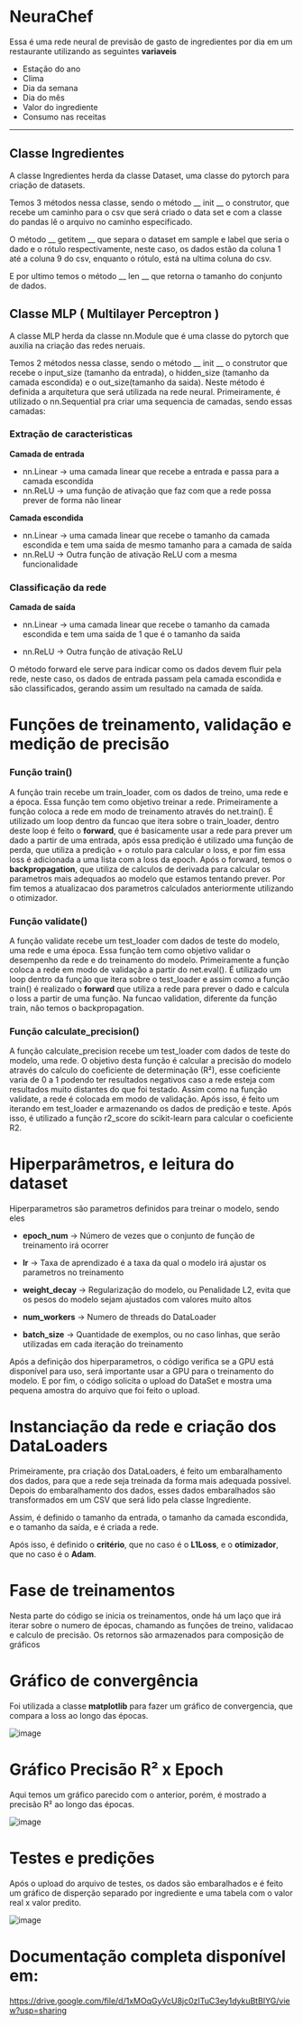 # **NeuraChef**

Essa é uma rede neural de previsão de gasto de ingredientes por dia em um restaurante utilizando as seguintes **variaveis**
* Estação do ano
* Clima
* Dia da semana
* Dia do mês
* Valor do ingrediente
* Consumo nas receitas

---

## **Classe Ingredientes**

A classe Ingredientes herda da classe Dataset, uma classe do pytorch para criação de datasets.

Temos 3 métodos nessa classe, sendo o método __ init __ o construtor, que recebe um caminho para o csv que será criado o data set e com a classe do pandas lê o arquivo no caminho especificado.

O método __ getitem __ que separa o dataset em sample e label que seria o dado e o rótulo respectivamente, neste caso, os dados estão da coluna 1 até a coluna 9 do csv, enquanto o rótulo, está na ultima coluna do csv.

E por ultimo temos o método __ len __ que retorna o tamanho do conjunto de dados.

## **Classe MLP ( Multilayer Perceptron )**

A classe MLP herda da classe nn.Module que é uma classe do pytorch que auxilia na criação das redes neruais.

Temos 2 métodos nessa classe, sendo o método __ init __ o construtor que recebe o input_size (tamanho da entrada), o hidden_size (tamanho da camada escondida) e o out_size(tamanho da saida). Neste método é definida a arquitetura que será utilizada na rede neural. Primeiramente, é utilizado o nn.Sequential pra criar uma sequencia de camadas, sendo essas camadas:

### **Extração de caracteristicas**

**Camada de entrada**

*   nn.Linear -> uma camada linear que recebe a entrada e passa para a camada escondida
*   nn.ReLU -> uma função de ativação que faz com que a rede possa prever de forma não linear

**Camada escondida**

*   nn.Linear -> uma camada linear que recebe o tamanho da camada escondida e tem uma saida de mesmo tamanho para a camada de saída
*   nn.ReLU -> Outra função de ativação ReLU com a mesma funcionalidade

### **Classificação da rede**

**Camada de saída**

*   nn.Linear -> uma camada linear que recebe o tamanho da camada escondida e tem uma saida de 1 que é o tamanho da saida

*  nn.ReLU -> Outra função de ativação ReLU

O método forward ele serve para indicar como os dados devem fluir pela rede, neste caso, os dados de entrada passam pela camada escondida e são classificados, gerando assim um resultado na camada de saída.

# **Funções de treinamento, validação e medição de precisão**


### Função train()

A função train recebe um train_loader, com os dados de treino, uma rede e a época.
Essa função tem como objetivo treinar a rede.
Primeiramente a função coloca a rede em modo de treinamento através do net.train().
É utilizado um loop dentro da funcao que itera sobre o train_loader, dentro deste loop é feito o **forward**, que é basicamente usar a rede para prever um dado a partir de uma entrada, após essa predição é utilizado uma função de perda, que utiliza a predição + o rotulo para calcular o loss, e por fim essa loss é adicionada a uma lista com a loss da epoch.
Após o forward, temos o **backpropagation**, que utiliza de calculos de derivada para calcular os parametros mais adequados ao modelo que estamos tentando prever.
Por fim temos a atualizacao dos parametros calculados anteriormente utilizando o otimizador.


### Função validate()

A função validate recebe um test_loader com dados de teste do modelo, uma rede e uma época.
Essa função tem como objetivo validar o desempenho da rede e do treinamento do modelo.
Primeiramente a função coloca a rede em modo de validação a partir do net.eval().
É utilizado um loop dentro da função que itera sobre o test_loader e assim como a função train() é realizado o **forward** que utiliza a rede para prever o dado e calcula o loss a partir de uma função. Na funcao validation, diferente da função train, não temos o backpropagation.


### Função calculate_precision()

A função calculate_precision recebe um test_loader com dados de teste do modelo, uma rede.
O objetivo desta função é calcular a precisão do modelo através do calculo do coeficiente de determinação (R²), esse coeficiente varia de 0 a 1 podendo ter resultados negativos caso a rede esteja com resultados muito distantes do que foi testado.
Assim como na função validate, a rede é colocada em modo de validação. Após isso, é feito um iterando em test_loader e armazenando os dados de predição e teste.
Após isso, é utilizado a função r2_score do scikit-learn para calcular o coeficiente R2.


# **Hiperparâmetros, e leitura do dataset**

Hiperparametros são parametros definidos para treinar o modelo, sendo eles


*   **epoch_num** -> Número de vezes que o conjunto de função de treinamento irá ocorrer
*   **lr** -> Taxa de aprendizado é a taxa da qual o modelo irá ajustar os parametros no treinamento

*   **weight_decay** -> Regularização do modelo, ou Penalidade L2, evita que os pesos do modelo sejam ajustados com valores muito altos

*   **num_workers** -> Numero de threads do DataLoader

*   **batch_size** -> Quantidade de exemplos, ou no caso linhas, que serão utilizadas em cada iteração do treinamento


Após a definição dos hiperparametros, o código verifica se a GPU está disponível para uso, será importante usar a GPU para o treinamento do modelo.
E por fim, o código solicita o upload do DataSet e mostra uma pequena amostra do arquivo que foi feito o upload.


# **Instanciação da rede e criação dos DataLoaders**

Primeiramente, pra criação dos DataLoaders, é feito um embaralhamento dos dados, para que a rede seja treinada da forma mais adequada possível. Depois do embaralhamento dos dados, esses dados embaralhados são transformados em um CSV que será lido pela classe Ingrediente.

Assim, é definido o tamanho da entrada, o tamanho da camada escondida, e o tamanho da saída, e é criada a rede.

Após isso, é definido o **critério**, que no caso é o **L1Loss**, e o **otimizador**, que no caso é o **Adam**.


# Fase de treinamentos

Nesta parte do código se inicia os treinamentos, onde há um laço que irá iterar sobre o numero de épocas, chamando as funções de treino, validacao e calculo de precisão.
Os retornos são armazenados para composição de gráficos


# Gráfico de convergência

Foi utilizada a classe **matplotlib** para fazer um gráfico de convergencia, que compara a loss ao longo das épocas.


![image](https://github.com/user-attachments/assets/95469803-72ac-47dd-b77e-afb5f5edfe15)

# Gráfico Precisão R² x Epoch

Aqui temos um gráfico parecido com o anterior, porém, é mostrado a precisão R² ao longo das épocas.

![image](https://github.com/user-attachments/assets/6a7df4dd-b33d-4eeb-b802-a2455aa83473)


# Testes e predições

Após o upload do arquivo de testes, os dados são embaralhados e é feito um gráfico de disperção separado por ingrediente e uma tabela com o valor real x valor predito.

![image](https://github.com/user-attachments/assets/df5aaa94-6766-4e5a-874b-bda08e05baba)


# Documentação completa disponível em:
https://drive.google.com/file/d/1xMOqGyVcU8jc0zITuC3ey1dykuBtBIYG/view?usp=sharing


